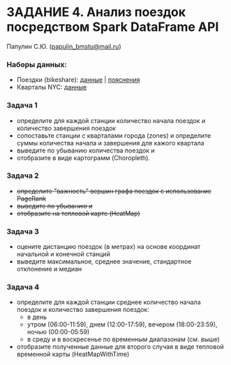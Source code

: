 # ЗАДАНИЕ 4. Анализ поездок посредством Spark DataFrame API

Папулин С.Ю. (papulin_bmstu@mail.ru)

### Наборы данных:
- Поездки (bikeshare): [данные](https://s3.amazonaws.com/tripdata/201902-citibike-tripdata.csv.zip) | [пояснения](https://www.citibikenyc.com/system-data)
- Кварталы NYC: [данные](https://data.cityofnewyork.us/api/geospatial/d3c5-ddgc?method=export&format=GeoJSON)

### Задача 1

- определите для каждой станции количество начала поездок и количество завершения поездок
- сопоставьте станции с кварталами города (zones) и определите суммы количества начала и завершения для кажого квартала
- выведите по убыванию количества поездок и 
- отобразите в виде картограмм (Choropleth).  

### Задача 2
<del> 

- определите "важность" вершин графа поездок с использование PageRank
- выведите по убыванию и 
- отобразите на тепловой карте (HeatMap)

</del>

### Задача 3

- оцените дистанцию поездок (в метрах) на основе координат начальной и конечной станций
- выведите максимальное, среднее значение, стандартное отклонение и медиан

### Задача 4

- определите для каждой станции среднее количество начала поездок и количество завершения поездок:
    - в день 
    - утром (06:00-11:59), днем (12:00-17:59), вечером (18:00-23:59), ночью (00:00-05:59)
    - в среду и в воскресенье по временным диапазонам (см. выше)
- отобразите полученные данные для второго случая в виде тепловой временной карты (HeatMapWithTime) 